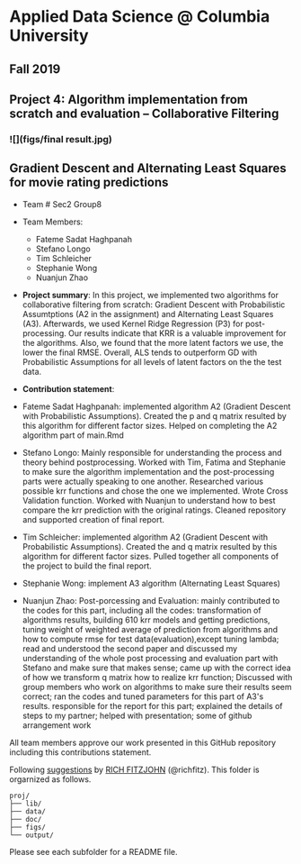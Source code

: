 # Applied Data Science @ Columbia University
## Fall 2019
## Project 4: Algorithm implementation from scratch and evaluation – Collaborative Filtering

### ![](figs/final result.jpg)

## Gradient Descent and Alternating Least Squares for movie rating predictions

+ Team # Sec2 Group8
+ Team Members:
	+ Fateme Sadat Haghpanah
	+ Stefano Longo
	+ Tim Schleicher
	+ Stephanie Wong
	+ Nuanjun Zhao

+ **Project summary**: In this project, we implemented two algorithms for collaborative filtering from scratch: Gradient Descent with Probabilistic Assumtptions (A2 in the assignment) and Alternating Least Squares (A3). Afterwards, we used Kernel Ridge Regression (P3) for post-processing. Our results indicate that KRR is a valuable improvement for the algorithms. Also, we found that the more latent factors we use, the lower the final RMSE. Overall, ALS tends to outperform GD with Probabilistic Assumptions for all levels of latent factors on the the test data.

+ **Contribution statement**:
+ Fateme Sadat Haghpanah: implemented algorithm A2 (Gradient Descent with Probabilistic Assumptions). Created the p and q matrix resulted by this algorithm for different factor sizes. Helped on completing the A2 algorithm part of main.Rmd
+ Stefano Longo: Mainly responsible for understanding the process and theory behind postprocessing. Worked with Tim, Fatima and Stephanie to make sure the algorithm implementation and the post-processing parts were actually speaking to one another. Researched various possible krr functions and chose the one we implemented. Wrote Cross Validation function. Worked with Nuanjun to understand how to best compare the krr prediction with the original ratings. Cleaned repository and supported creation of final report.
+ Tim Schleicher: implemented algorithm A2 (Gradient Descent with Probabilistic Assumptions). Created the and q matrix resulted by this algorithm for different factor sizes. Pulled together all components of the project to build the final report.
+ Stephanie Wong: implement A3 algorithm (Alternating Least Squares)
+ Nuanjun Zhao: Post-porcessing and Evaluation: mainly contributed to the codes for this part, including all the codes: transformation of algorithms results, building 610 krr models and getting predictions, tuning weight of weighted average of prediction from algorithms and how to compute rmse for test data(evaluation),except tuning lambda; read and understood the second paper and discussed my understanding of the whole post processing and evaluation part with Stefano and make sure that makes sense; came up with the correct idea of how we transform q matrix how to realize krr function; Discussed with group members who work on algorithms to make sure their results seem correct; ran the codes and tuned parameters for this part of A3's results. responsible for the report for this part; explained the details of steps to my partner; helped with presentation; some of github arrangement work

All team members approve our work presented in this GitHub repository including this contributions statement.

Following [suggestions](http://nicercode.github.io/blog/2013-04-05-projects/) by [RICH FITZJOHN](http://nicercode.github.io/about/#Team) (@richfitz). This folder is orgarnized as follows.

```
proj/
├── lib/
├── data/
├── doc/
├── figs/
└── output/
```

Please see each subfolder for a README file.
